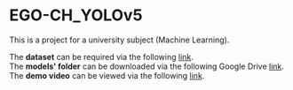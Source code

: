 # EGO-CH_YOLOv5
 
This is a project for a university subject (Machine Learning).

The **dataset** can be required via the following [link](https://iplab.dmi.unict.it/EGO-CH/).\
The **models' folder** can be downloaded via the following Google Drive [link](https://drive.google.com/file/d/1pU-v8XTwU8DCGeh74Iuu5z3ldPYfONsW/view?usp=sharing).\
The **demo video** can be viewed via the following [link](https://drive.google.com/file/d/1wMp-dcXQk-Ox_XaCWhIafwE1swv4gxhl/view?usp=sharing).
